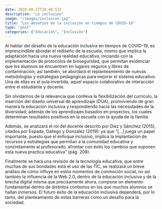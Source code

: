 ```yaml
---
date: 2020-08-27T18:40:53Z
description: "La inclusión"
image: "/images/inslusion.jpg"
title: "Los desafíos de la inclusión en tiempos de COVID-19"
type: "post"
categories: ["Educación", "Inclusión"]
---
```

Al hablar del desafío de la educación inclusiva en tiempos de COVID-19, es imprescindible abordar el rediseño de la escuela, mismo que implica la adaptación hacia una nueva realidad educativa, iniciando con la implementación de protocolos de bioseguridad, que permitan evidenciar que los alumnos se encuentren en lugares seguros y libres de contaminación; así también, se abordará el replanteamiento de nuevas metodologías y estrategias pedagógicas para mejorar el sistema educativo. Una de ellas es el aula invertida, aquel espacio colaborativo de interacción entre el estudiante y docente.

Sin olvidarnos de la relevancia que conlleva la flexibilización del currículo, la inserción del diseño universal de aprendizaje (DUA), promoviendo de gran manera la educación inclusiva y respondiendo hacia las necesidades de la diversidad; además de los aprendizajes basados en proyectos, los cuales determinan resultados positivos en la escuela con la ayuda de la familia.

Además, se analizará el rol del docente descrito por Díez y Sánchez (2015), citados por Espada, Gallego y Gonzalez (2019): ya que “\[...\] juega un papel importante, puesto que el enfoque inclusivo, implica la implantación de recursos y estrategias que permitan a la comunidad educativa y concretamente al profesorado, afrontar con éxito los cambios que suponen esta nueva practica educativa” (pág. 208). 

Finalmente se hará una revisión de la tecnología educativa, que entre muchas de sus bondades está el uso de las TIC, se realizará un breve análisis de cómo influye en estos momentos de conmoción social, no así también la influencia de la Web 2.0, dentro de la educación inclusiva y de la brecha digital misma que precisamente ahora, compone un elemento fundamental dentro de distintos contextos en los que muchos alumnos se hallan inmersos. El futuro éxito de la educación inclusiva dependerá, por lo tanto, del planteamiento de estas barreras como un desafío para la sociedad.